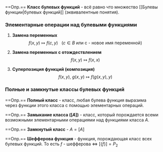 ==Опр.== **Класс булевых функций** - всё равно что множество [[Булевы функции|булевых функций]] (эквивалентные понятия).

### Элементарные операции над булевыми функциями

1) **Замена переменных**
$$f(x, y) \mapsto f(c, y)\ \ \ (c \in B\ \text{или c - новое имя переменной})$$

2) **Замена переменных с отождествлением**
$$f(x, y) \mapsto f(x, x)$$

3) **Суперпозиция функций (композиция)**
$$f(x, y),\ g(x, y) \mapsto f(g(x, y), y)$$

### Полные и замкнутые классы булевых функций

==Опр.== **Полный класс** - класс, любая булева функция выразима через функции этого класса с помощью элементарных операций.

==Опр.== **Замыкание класса ($[A]$)** - класс, который порождается всеми возможными элементарными операциями над функциями класса $A$.

==Опр.== **Замкнутый класс** - $A = [A]$

==Опр.== **Шефферова функция** - функция, порождающая класс всех булевых функций. То есть $f$ - шефферова $\Leftrightarrow$ $[\{f\}] = P_2$

